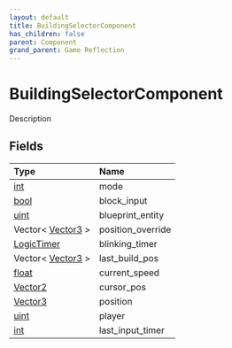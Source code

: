 ```yaml
---
layout: default
title: BuildingSelectorComponent
has_children: false
parent: Component
grand_parent: Game Reflection
---
```

# BuildingSelectorComponent
Description 

## Fields
| Type | Name |
|:-------------|:--------------|
| [int](/game-reflection/enums/int.md) | mode |
| [bool](/game-reflection/components/bool.md) | block_input |
| [uint](/game-reflection/components/uint.md) | blueprint_entity |
| Vector< [Vector3](/game-reflection/classes/vector3.md) > | position_override |
| [LogicTimer](/game-reflection/classes/logic_timer.md) | blinking_timer |
| Vector< [Vector3](/game-reflection/classes/vector3.md) > | last_build_pos |
| [float](/game-reflection/components/float.md) | current_speed |
| [Vector2](/game-reflection/classes/vector2.md) | cursor_pos |
| [Vector3](/game-reflection/classes/vector3.md) | position |
| [uint](/game-reflection/components/uint.md) | player |
| [int](/game-reflection/enums/int.md) | last_input_timer |
